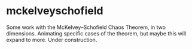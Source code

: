 # mckelveyschofield
Some work with the McKelvey–Schofield Chaos Theorem, in two dimensions. Animating specific cases of the theorem, but maybe this will expand to more. Under construction.
